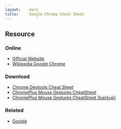 ```yaml
---
layout:    more
title:     Google Chrome Cheat Sheet
---
```

<div class="content content-400">
    <div class="board board-326">
        <h2 class="board-title">Resource</h2>
        <div class="board-card">
            <h3 class="board-card-title">Online</h3>
            <ul>
                <li><a href="http://www.google.com/chrome/">Official Website</a></li>
                <li><a href="http://en.wikipedia.org/wiki/Google_Chrome">Wikipedia Google Chrome</a></li>
            </ul>
        </div>
        <div class="board-card">
            <h3 class="board-card-title">Download</h3>
            <ul>
                <li><a href="http://anti-code.com/devtools-cheatsheet/">Chrome Devtools Cheat Sheet</a></li>
                <li><a href="http://www.jake.dk/Download/ChromePlus_Mouse_Gestures_CheatSheet_version_1.0.jpg">ChromePlus Mouse Gestures CheatSheet</a></li>
                <li><a href="/static/cs/ChromePlus_Mouse_Gestures_CheatSheet_version_1.0.jpg">ChromePlus Mouse Gestures CheatSheet [backup]</a></li>
            </ul>
        </div>
        <div class="board-card">
            <h3 class="board-card-title">Related</h3>
            <ul>
                <li><a href="/google" title="Google Cheat Sheet">Google</a></li>
            </ul>
        </div>
    </div>
</div>

